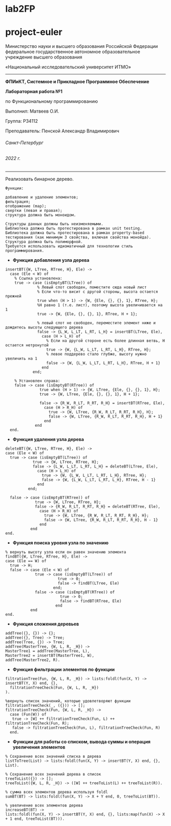 # lab2FP
# project-euler
Министерство науки и высшего образования Российской Федерации федеральное государственное автономное образовательное учреждение высшего образования

«Национальный исследовательский университет ИТМО»

---
__ФПИиКТ, Системное и Прикладное Программное Обеспечение__

__Лабораторная работа №1__

по Функциональному программированию

Выполнил: Матвеев О.И.

Группа: P34112

Преподаватель: Пенской Александр Владимирович

###### Санкт-Петербург
###### 2022 г.
---
Реализовать бинарное дерево.

    Функции:

    добавление и удаление элементов;
    фильтрация;
    отображение (map);
    свертки (левая и правая);
    структура должна быть моноидом.

    Структуры данных должны быть неизменяемыми.
    Библиотека должна быть протестирована в рамках unit testing.
    Библиотека должна быть протестирована в рамках property-based тестирования (как минимум 3 свойства, включая свойства монойда).
    Структура должна быть полиморфной.
    Требуется использовать идиоматичный для технологии стиль программирования.

+ __Функция добавления узла дерева__
```
insertBT({W, LTree, RTree, H}, Ele) ->
  case (Ele < W) of
    % Ссылка установлена:
    true -> case (isEmptyBT(LTree)) of
              % Левый слот свободен, поместите сюда новый лист
              % Если что-то висит с другой стороны, высота остается прежней
              true when (H > 1) -> {W, {Ele, {}, {}, 1}, RTree, H};
              %H равно 1 (т.е. лист), поэтому высота увеличивается на 1
              true -> {W, {Ele, {}, {}, 1}, RTree, H + 1};

              % левый слот не свободен, переместите элемент ниже и дождитесь высоты следующего дерева
              false -> {L_W, L_LT, L_RT, L_H} = insertBT(LTree, Ele),
                case (H > L_H) of
                  % Если на другой стороне есть более длинная ветвь, H остается нетронутой
                  true -> {W, {L_W, L_LT, L_RT, L_H}, RTree, H};
                  % левое поддерево стало глубже, высоту нужно увеличить на 1
                  false -> {W, {L_W, L_LT, L_RT, L_H}, RTree, H + 1}
                end
            end;

    % Установлен справа:
    false -> case (isEmptyBT(RTree)) of
               true when (H > 1) -> {W, LTree, {Ele, {}, {}, 1}, H};
               true -> {W, LTree, {Ele, {}, {}, 1}, H + 1};

               false -> {R_W, R_LT, R_RT, R_H} = insertBT(RTree, Ele),
                 case (H > R_H) of
                   true -> {W, LTree, {R_W, R_LT, R_RT, R_H}, H};
                   false -> {W, LTree, {R_W, R_LT, R_RT, R_H}, H + 1}
                 end
             end
  end.
  ```
  
  + __Функция удаления узла дерева__
  ```
deleteBT({W, LTree, RTree, H}, Ele) ->
  case (Ele < W) of
    true -> case (isEmptyBT(LTree)) of
              true -> {W, LTree, RTree, H};
              false -> {L_W, L_LT, L_RT, L_H} = deleteBT(LTree, Ele),
                case (H > L_H) of
                  true -> {W, {L_W, L_LT, L_RT, L_H}, RTree, H};
                  false -> {W, {L_W, L_LT, L_RT, L_H}, RTree, H - 1}
                end
            end;

    false -> case (isEmptyBT(RTree)) of
               true -> {W, LTree, RTree, H};
               false -> {R_W, R_LT, R_RT, R_H} = deleteBT(RTree, Ele),
                 case (H > R_H) of
                   true -> {W, LTree, {R_W, R_LT, R_RT, R_H}, H};
                   false -> {W, LTree, {R_W, R_LT, R_RT, R_H}, H - 1}
                 end
             end
  end.
  ```
  
  + __Функция поиска уровня узла по значению__
  ```
  % вернуть высоту узла если он равен значению элемента
findBT({W, LTree, RTree, H}, Ele) ->
  case (Ele == W) of
    true -> H;
    false -> case (Ele < W) of
               true -> case (isEmptyBT(LTree)) of
                         true -> 0;
                         false -> findBT(LTree, Ele)
                       end;
               false -> case (isEmptyBT(RTree)) of
                          true -> 0;
                          false -> findBT(RTree, Ele)
                        end
             end
  end.
  ```


  + __Функция сложения деревьев__
  ```
  addTree({}, {}) -> {};
  addTree({}, Tree) -> Tree;
  addTree(Tree, {}) -> Tree;
  addTree(MasterTree, {W, L, R, _H}) ->
  MasterTree1 = addTree(MasterTree, L),
  MasterTree2 = insertBT(MasterTree1, W),
  addTree(MasterTree2, R).
  ```
  + __Функция фильтрации элементов по функции__
  ```
  filtrationTree(Fun, {W, L, R, _H}) -> lists:foldl(fun(X, Y) -> insertBT(Y, X) end, {},
    filtrationTreeCheck(Fun, {W, L, R, _H})
  ).

  %вернуть список значений, которые удовлетворяют функции
  filtrationTreeCheck(_, ({})) -> [];
  filtrationTreeCheck(Fun, {W, L, R, _H}) ->
    case (Fun(W)) of
     true -> [W] ++ filtrationTreeCheck(Fun, L) ++ filtrationTreeCheck(Fun, R);
     false -> filtrationTreeCheck(Fun, L), filtrationTreeCheck(Fun, R)
    end.
  ```
  
  + __Функции для работы со списком, вывода суммы и операция увеличения элементов__
  ```
  % Сохранение всех значений списка в дерева
  listToTree(List) -> lists:foldl(fun(X, Y) -> insertBT(Y, X) end, {}, List).
  
  % Сохранение всех значений дерева в список
  treeToList({}) -> [];
  treeToList({W, L, R, _H}) -> ([W] ++ treeToList(L) ++ treeToList(R)).

  % сумма всех элементов дерева используя foldl
  sumBT(BT) -> lists:foldl(fun(X, Y) -> X + Y end, 0, treeToList(BT)).

  % увеличение всех элементов дерева
  increaseBT(BT) ->
  lists:foldl(fun(X, Y) -> insertBT(Y, X) end, {}, lists:map(fun(X) -> X + 1 end, treeToList(BT))).
  ```


